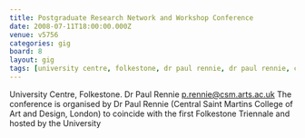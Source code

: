 ```yaml
---
title: Postgraduate Research Network and Workshop Conference
date: 2008-07-11T18:00:00.000Z
venue: v5756
categories: gig
board: 8
layout: gig
tags: [university centre, folkestone, dr paul rennie, dr paul rennie, central saint martins college, design, london, folkestone triennale, university]
---
```

University Centre, Folkestone.  Dr Paul Rennie p.rennie@csm.arts.ac.uk     The conference is organised by Dr Paul Rennie (Central Saint Martins College of Art and Design, London) to coincide with the first Folkestone Triennale and hosted by the University